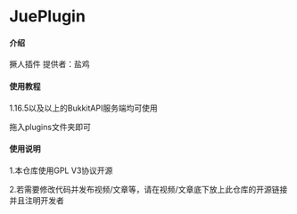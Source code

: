 # JuePlugin

#### 介绍
撅人插件
提供者：盐鸡

#### 使用教程
1.16.5以及以上的BukkitAPI服务端均可使用

拖入plugins文件夹即可

#### 使用说明

1.本仓库使用GPL V3协议开源

2.若需要修改代码并发布视频/文章等，请在视频/文章底下放上此仓库的开源链接并且注明开发者

